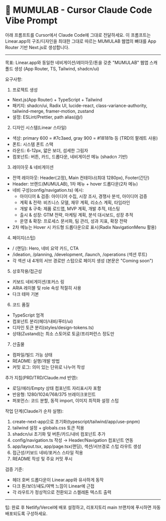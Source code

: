 # 🚀 MUMULAB - Cursor Claude Code Vibe Prompt

아래 프롬프트를 Cursor에서 Claude Code에 그대로 전달하세요. 이 프롬프트는 Linear.app의 구조/디자인을 최대한 그대로 따르는 MUMULAB 웹앱의 뼈대를 App Router 기반 Next.js로 생성합니다.

---

목표: Linear.app와 동일한 네비게이션/레이아웃/톤을 갖춘 "MUMULAB" 웹앱 스캐폴드 생성 (App Router, TS, Tailwind, shadcn/ui)

요구사항:
1) 프로젝트 생성
- Next.js(App Router) + TypeScript + Tailwind
- 패키지: shadcn/ui, Radix UI, lucide-react, class-variance-authority, tailwind-merge, framer-motion, zustand
- 설정: ESLint/Prettier, path alias(@/)

2) 디자인 시스템(Linear 스타일)
- 색상: primary 600 = #7c3aed, gray 900 = #18181b 등 (TRD의 팔레트 사용)
- 폰트: 시스템 폰트 스택
- 라운드: 6-12px, 얇은 보더, 섬세한 그림자
- 컴포넌트: 버튼, 카드, 드롭다운, 네비게이션 메뉴 (shadcn 기반)

3) 레이아웃 & 네비게이션
- 전역 레이아웃: Header(고정), Main 컨테이너(최대 1280px), Footer(간단)
- Header: 브랜드(MUMULAB), 1차 메뉴 + hover 드롭다운(2차 메뉴)
- 네비 구성(config/navigation.ts) 예시:
  - 아이디어 & 검증: 아이디어 수집, 시장 조사, 경쟁사 분석, 아이디어 검증
  - 계획 & 전략: 비즈니스 모델, 재무 계획, 리소스 계획, 타임라인
  - 개발 & 구축: 제품 로드맵, MVP 계획, 개발 추적, 테스팅
  - 출시 & 성장: GTM 전략, 마케팅 계획, 분석 대시보드, 성장 추적
  - 운영 & 확장: 프로세스 문서화, 팀 관리, 성과 지표, 확장 전략
- 2차 메뉴는 Hover 시 카드형 드롭다운으로 표시(Radix NavigationMenu 활용)

4) 페이지(스텁)
- / (랜딩): Hero, 네비 요약 카드, CTA
- /ideation, /planning, /development, /launch, /operations (섹션 루트)
- 각 섹션 내 4개의 서브 경로만 스텁으로 페이지 생성 (본문은 "Coming soon")

5) 상호작용/접근성
- 키보드 네비게이션/포커스 링
- ARIA 레이블 및 role 속성 적절히 사용
- 다크 테마 기본

6) 코드 품질
- TypeScript 엄격
- 컴포넌트 분리(헤더/내비/푸터/ui)
- 디자인 토큰 분리(styles/design-tokens.ts)
- 상태(Zustand)는 최소 스토어로 토글/프리퍼런스 정도만

7) 산출물
- 컴파일/빌드 가능 상태
- README: 실행/개발 방법
- 커밋 로그: 의미 있는 단위로 나누어 작성

추가 지침(PRD/TRD/Claude.md 반영):
- 로딩/에러/Empty 상태 컴포넌트 자리표시자 포함
- 반응형: 1280/1024/768/375 브레이크포인트
- 퍼포먼스: 코드 분할, 동적 import, 이미지 최적화 설정 스텁

작업 단계(Claude가 순차 실행):
1. create-next-app으로 초기화(typescript/tailwind/app/use-pnpm)
2. tailwind 설정 + globals.css 토큰 적용
3. shadcn/ui 초기화 및 버튼/카드/내비 컴포넌트 추가
4. config/navigation.ts 작성 → Header/Navigation 컴포넌트 연동
5. app/layout.tsx, app/page.tsx(랜딩), 섹션/서브경로 스텁 라우트 생성
6. 접근성/키보드 네비/포커스 스타일 적용
7. README 작성 및 주요 커밋 푸시

검증 기준:
- 헤더 호버 드롭다운이 Linear.app와 유사하게 동작
- 다크 톤/보더/섀도/여백 느낌이 Linear에 근접
- 각 라우트가 정상적으로 전환되고 스켈레톤 텍스트 출력

---

팁: 완료 후 Netlify/Vercel에 배포 설정하고, 리포지토리 main 브랜치에 푸시하면 자동 배포되도록 구성하세요.